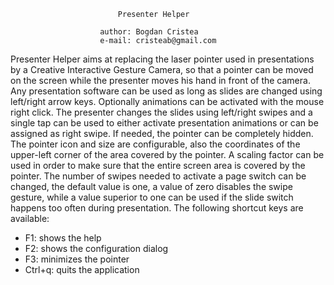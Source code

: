                             Presenter Helper

                        author: Bogdan Cristea
                        e-mail: cristeab@gmail.com
   Presenter Helper aims at replacing the laser pointer used in presentations
by a Creative Interactive Gesture Camera, so that a pointer can be moved on
the screen while the presenter moves his hand in front of the camera.
   Any presentation software can be used as long as slides are changed using
left/right arrow keys. Optionally animations can be activated with the
mouse right click.
   The presenter changes the slides using left/right swipes and a single tap
can be used to either activate presentation animations or can be assigned
as right swipe. If needed, the pointer can be completely hidden.
   The pointer icon and size are configurable, also the coordinates of the
upper-left corner of the area covered by the pointer. A scaling factor can
be used in order to make sure that the entire screen area is covered by the
pointer. The number of swipes needed to activate a page switch can be changed,
the default value is one, a value of zero disables the swipe gesture, while
a value superior to one can be used if the slide switch happens too often
during presentation.
   The following shortcut keys are available:
- F1: shows the help
- F2: shows the configuration dialog
- F3: minimizes the pointer
- Ctrl+q: quits the application
